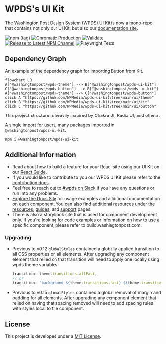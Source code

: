# WPDS's UI Kit

The Washington Post Design System (WPDS) UI Kit is now a mono-repo that contains not only our UI Kit, but also our [documentation site](https://build.washingtonpost.com).

![npm (tag)](https://img.shields.io/npm/v/@washingtonpost/wpds-ui-kit/latest) [![Chromatic Production](https://github.com/WPMedia/wpds-ui-kit/actions/workflows/chromatic-prod.yml/badge.svg)](https://github.com/WPMedia/wpds-ui-kit/actions/workflows/chromatic-prod.yml) [![Validate](https://github.com/WPMedia/wpds-ui-kit/actions/workflows/validation.yml/badge.svg)](https://github.com/WPMedia/wpds-ui-kit/actions/workflows/validation.yml) [![Release to Latest NPM Channel](https://github.com/WPMedia/wpds-ui-kit/actions/workflows/latest-release.yml/badge.svg)](https://github.com/WPMedia/wpds-ui-kit/actions/workflows/latest-release.yml) ![Playwright Tests](https://github.com/WPMedia/wpds-ui-kit/actions/workflows/playwright.yml/badge.svg)

## Dependency Graph

An example of the dependency graph for importing Button from Kit.

```mermaid
flowchart LR
A["@washingtonpost/wpds-theme"] --> B["@washingtonpost/wpds-ui-kit"]
C["@washingtonpost/wpds-button"] --> B["@washingtonpost/wpds-ui-kit"]
A["@washingtonpost/wpds-theme"] --> C["@washingtonpost/wpds-button"]
click A "https://github.com/WPMedia/wpds-ui-kit/tree/main/ui/theme"
click B "https://github.com/WPMedia/wpds-ui-kit/tree/main/ui/kit"
click C "https://github.com/WPMedia/wpds-ui-kit/tree/main/ui/button"
```

This project structure is heavily inspired by Chakra UI, Radix UI, and others.

A single import for users, many packages imported in `@washingtonpost/wpds-ui-kit`.

```bash
npm i @washingtonpost/wpds-ui-kit
```

## Additional Information

- Read about how to build a feature for your React site using our UI Kit on our [React Guide](https://build.washingtonpost.com/resources/guides/react-guide).
- If you would like to contribute to you our WPDS UI Kit please refer to the [contribution docs](docs/CONTRIBUTING.md).
- Feel free to reach out to [#wpds on Slack](https://washpost.slack.com/archives/C01FWHF12BG) if you have any questions or run into any problems.
- [Explore the Docs Site](https://build.washingtonpost.com) for usage examples and additional documentation on each component. You can also find additional resources under the [resources](https://build.washingtonpost.com/resources), [guides](https://build.washingtonpost.com/resources/guides), and [support](https://build.washingtonpost.com/support) pages.
- There is also a storybook site that is used for component development only. If you're looking for code examples or information on how to use a specific component, please refer to build.washingtonpost.com.

### Upgrading

- Previous to v0.12 `globalStyles` contained a globally applied transition to all CSS properties on all elements. After upgrading any component element that relied on that transition will need to apply one locally using wpds theme variables.
  ```javascript
  transition: theme.transitions.allFast,
  // or
  transition: `background ${theme.transitions.fast} ${theme.transitions.inOut`
  ```
- Previous to v0.15 `globalStyles` contained a global removal of margin and padding for all elements. After upgrading any component element that relied on having that spacing removed will need to add spacing rules with styles local to the component.

## License

This project is developed under a [MIT License](https://github.com/washingtonpost/wpds-ui-kit/blob/main/LICENSE).
